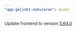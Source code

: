 ```yaml
---
"app-gelinkt-notuleren": minor
---
```


Update frontend to version [5.64.0](https://github.com/lblod/frontend-gelinkt-notuleren/releases/tag/v5.64.0)
